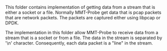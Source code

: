 This folder contains implementation of getting data from a stream that is either a socket or a file.
Normally MMT-Probe get data that is pcap packets that are network packets. The packets are captured either using libpcap or DPDK.

The implementation in this folder allow MMT-Probe to receive data from a stream that is a socket or from a file.
The data in the stream is separated by '\n' character. Consequently, each data packet is a "line" in the stream.